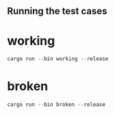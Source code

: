 
## Running the test cases

# working

```rust
cargo run --bin working --release
```

# broken
```rust
cargo run --bin broken --release
```